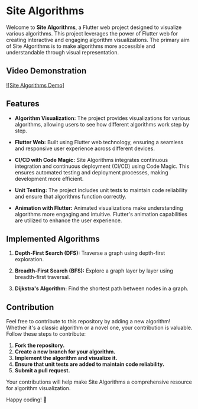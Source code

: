 # Site Algorithms

Welcome to **Site Algorithms**, a Flutter web project designed to visualize various algorithms. This project leverages the power of Flutter web for creating interactive and engaging algorithm visualizations. The primary aim of Site Algorithms is to make algorithms more accessible and understandable through visual representation.

## Video Demonstration


[![Site Algorithms Demo]](https://www.youtube.com/watch?v=ltM2uGrzJhs&ab_channel=AmrAbdelhamed)

## Features

- **Algorithm Visualization:** The project provides visualizations for various algorithms, allowing users to see how different algorithms work step by step.

- **Flutter Web:** Built using Flutter web technology, ensuring a seamless and responsive user experience across different devices.

- **CI/CD with Code Magic:** Site Algorithms integrates continuous integration and continuous deployment (CI/CD) using Code Magic. This ensures automated testing and deployment processes, making development more efficient.

- **Unit Testing:** The project includes unit tests to maintain code reliability and ensure that algorithms function correctly.

- **Animation with Flutter:** Animated visualizations make understanding algorithms more engaging and intuitive. Flutter's animation capabilities are utilized to enhance the user experience.

## Implemented Algorithms

1. **Depth-First Search (DFS):** Traverse a graph using depth-first exploration.

2. **Breadth-First Search (BFS):** Explore a graph layer by layer using breadth-first traversal.

3. **Dijkstra's Algorithm:** Find the shortest path between nodes in a graph.



## Contribution

Feel free to contribute to this repository by adding a new algorithm! Whether it's a classic algorithm or a novel one, your contribution is valuable. Follow these steps to contribute:

1. **Fork the repository.**
2. **Create a new branch for your algorithm.**
3. **Implement the algorithm and visualize it.**
4. **Ensure that unit tests are added to maintain code reliability.**
5. **Submit a pull request.**

Your contributions will help make Site Algorithms a comprehensive resource for algorithm visualization.

Happy coding! 🚀
